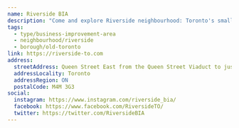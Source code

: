```yaml
---
name: Riverside BIA
description: "Come and explore Riverside neighbourhood: Toronto's small town in the big city. Rich in culture, heritage, and art, the area has tons of unique eateries, cafes, shops and attractions – just across the bridge from Toronto's downtown core. One of Toronto's first BIAs, founded by local business and property owners in 1980."
tags:
  - type/business-improvement-area
  - neighbourhood/riverside
  - borough/old-toronto
link: https://riverside-to.com
address:
  streetAddress: Queen Street East from the Queen Street Viaduct to just east of De Grassi Street
  addressLocality: Toronto
  addressRegion: ON
  postalCode: M4M 3G3
social:
  instagram: https://www.instagram.com/riverside_bia/
  facebook: https://www.facebook.com/RiversideTO/
  twitter: https://twitter.com/RiversideBIA
---
```

